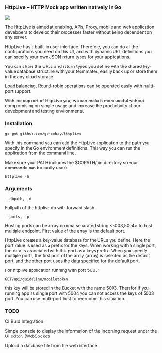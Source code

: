 ### HttpLive – HTTP Mock app written natively in Go

![](https://github.com/gencebay/httplive/blob/master/httplive-ui.png)

The HttpLive is aimed at enabling, APIs, Proxy, mobile and web application developers to develop their processes faster without being dependent on any server.

HttpLive has a built-in user interface. Therefore, you can do all the configurations you need on this UI, and with dynamic URL definitions you can specify your own JSON return types for your applications.

You can share the URLs and return types you define with the shared key-value database structure with your teammates, easily back up or store them in the any cloud storage.

Load balancing, Round-robin operations can be operated easily with multi-port support.

With the support of HttpLive you; we can make it more useful without compromising on simple usage and increase the productivity of our development and testing environments.

### Installation

    go get github.com/gencebay/httplive

With this command you can add the HttpLive application to the path you specify in the Go environment definitions. This way you can run the application from the command line.

Make sure your PATH includes the $GOPATH/bin directory so your commands can be easily used:

    httplive -h

### Arguments

    --dbpath, -d

Fullpath of the httplive.db with forward slash.

    --ports, -p

Hosting ports can be array comma separated string <5003,5004> to host multiple endpoint. First value of the array is the default port.

HttpLive creates a key-value database for the URLs you define. Here the port value is used as a prefix for the keys. When working with a single port, the data is associated with this port as a keys prefix. When you specify multiple ports, the first port of the array (array) is selected as the default port, and the other port uses the data specified for the default port.

For httplive application running with port 5003:

    GET/api/guideline/mobiletoken

this key will be stored in the Bucket with the name 5003. Therefor if you running app as single port with 5004 you can not access the keys of 5003 port. You can use multi-port host to overcome this situation.

### TODO

CI Build Integration.

Simple console to display the information of the incoming request under the UI editor. (WebSocket)

Upload a database file from the web interface.
